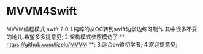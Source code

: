 # MVVM4Swift
MVVM编程模式 swift 2.0
1.纯粹的从OC转到swift边学边练习制作,其中很多不妥的地儿,希望多多提意见;
2.架构模式参照模仿了 ** https://github.com/lizelu/MVVM **;
3.适合swift初学者;
4.欢迎提意见;

